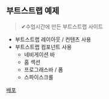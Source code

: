 ## 부트스트랩 예제

> ✔수업시간에 만든 부트스트랩 사이트

- 부트스트랩 레이아웃 / 컨텐츠 사용
- 부트스트랩 컴포넌트 사용
  - 네비게이션 바
  - 홈 섹션
  - 프로그래스바 / 폼
  - 스파이스크롤

[배포](배포주소적기...)
